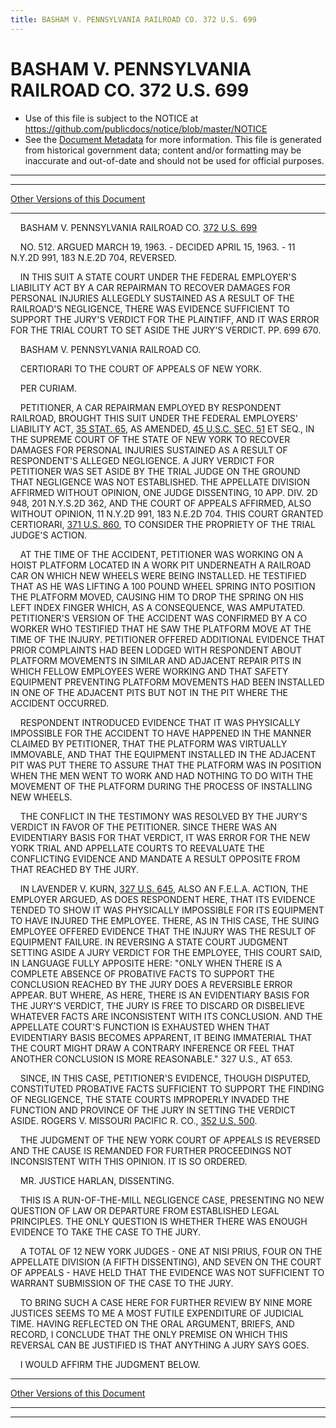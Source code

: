 ```yaml
---
title: BASHAM V. PENNSYLVANIA RAILROAD CO. 372 U.S. 699
---
```


# BASHAM V. PENNSYLVANIA RAILROAD CO. 372 U.S. 699

* Use of this file is subject to the NOTICE at https://github.com/publicdocs/notice/blob/master/NOTICE
* See the [Document Metadata](../../../index.md) for more information.
  This file is generated from historical government data; content and/or formatting may be inaccurate and out-of-date and should not be used for official purposes.

----------
----------

[Other Versions of this Document](https://publicdocs.github.io/go/links?ns=uslm-x&ref=%2Fus%2Fcourts%2Fscotus%2FusReporter%2F372%2F699)

----------

    BASHAM V. PENNSYLVANIA RAILROAD CO. [372 U.S. 699][/us/courts/scotus/usReporter/372/699]

    NO. 512.  ARGUED MARCH 19, 1963.  - DECIDED APRIL 15, 1963.  - 11 N.Y.2D 991, 183 N.E.2D 704, REVERSED.

    IN THIS SUIT A STATE COURT UNDER THE FEDERAL EMPLOYER'S LIABILITY ACT BY A CAR REPAIRMAN TO RECOVER DAMAGES FOR PERSONAL INJURIES ALLEGEDLY SUSTAINED AS A RESULT OF THE RAILROAD'S NEGLIGENCE, THERE WAS EVIDENCE SUFFICIENT TO SUPPORT THE JURY'S VERDICT FOR THE PLAINTIFF, AND IT WAS ERROR FOR THE TRIAL COURT TO SET ASIDE THE JURY'S VERDICT.  PP. 699 670.

    BASHAM V. PENNSYLVANIA RAILROAD CO.

    CERTIORARI TO THE COURT OF APPEALS OF NEW YORK.

    PER CURIAM.

    PETITIONER, A CAR REPAIRMAN EMPLOYED BY RESPONDENT RAILROAD, BROUGHT THIS SUIT UNDER THE FEDERAL EMPLOYERS' LIABILITY ACT, [35 STAT. 65][/us/stat/35/65], AS AMENDED, [45 U.S.C. SEC. 51][/us/usc/t45/s51] ET SEQ., IN THE SUPREME COURT OF THE STATE OF NEW YORK TO RECOVER DAMAGES FOR PERSONAL INJURIES SUSTAINED AS A RESULT OF RESPONDENT'S ALLEGED NEGLIGENCE.  A JURY VERDICT FOR PETITIONER WAS SET ASIDE BY THE TRIAL JUDGE ON THE GROUND THAT NEGLIGENCE WAS NOT ESTABLISHED.  THE APPELLATE DIVISION AFFIRMED WITHOUT OPINION, ONE JUDGE DISSENTING, 10 APP. DIV. 2D 948, 201 N.Y.S.2D 362, AND THE COURT OF APPEALS AFFIRMED, ALSO WITHOUT OPINION, 11 N.Y.2D 991, 183 N.E.2D 704.  THIS COURT GRANTED CERTIORARI, [371 U.S. 860][/us/courts/scotus/usReporter/371/860], TO CONSIDER THE PROPRIETY OF THE TRIAL JUDGE'S ACTION.

    AT THE TIME OF THE ACCIDENT, PETITIONER WAS WORKING ON A HOIST PLATFORM LOCATED IN A WORK PIT UNDERNEATH A RAILROAD CAR ON WHICH NEW WHEELS WERE BEING INSTALLED.  HE TESTIFIED THAT AS HE WAS LIFTING A 100 POUND WHEEL SPRING INTO POSITION THE PLATFORM MOVED, CAUSING HIM TO DROP THE SPRING ON HIS LEFT INDEX FINGER WHICH, AS A CONSEQUENCE, WAS AMPUTATED.  PETITIONER'S VERSION OF THE ACCIDENT WAS CONFIRMED BY A CO WORKER WHO TESTIFIED THAT HE SAW THE PLATFORM MOVE AT THE TIME OF THE INJURY.  PETITIONER OFFERED ADDITIONAL EVIDENCE THAT PRIOR COMPLAINTS HAD BEEN LODGED WITH RESPONDENT ABOUT PLATFORM MOVEMENTS IN SIMILAR AND ADJACENT REPAIR PITS IN WHICH FELLOW EMPLOYEES WERE WORKING AND THAT SAFETY EQUIPMENT PREVENTING PLATFORM MOVEMENTS HAD BEEN INSTALLED IN ONE OF THE ADJACENT PITS BUT NOT IN THE PIT WHERE THE ACCIDENT OCCURRED.

    RESPONDENT INTRODUCED EVIDENCE THAT IT WAS PHYSICALLY IMPOSSIBLE FOR THE ACCIDENT TO HAVE HAPPENED IN THE MANNER CLAIMED BY PETITIONER, THAT THE PLATFORM WAS VIRTUALLY IMMOVABLE, AND THAT THE EQUIPMENT INSTALLED IN THE ADJACENT PIT WAS PUT THERE TO ASSURE THAT THE PLATFORM WAS IN POSITION WHEN THE MEN WENT TO WORK AND HAD NOTHING TO DO WITH THE MOVEMENT OF THE PLATFORM DURING THE PROCESS OF INSTALLING NEW WHEELS.

    THE CONFLICT IN THE TESTIMONY WAS RESOLVED BY THE JURY'S VERDICT IN FAVOR OF THE PETITIONER.  SINCE THERE WAS AN EVIDENTIARY BASIS FOR THAT VERDICT, IT WAS ERROR FOR THE NEW YORK TRIAL AND APPELLATE COURTS TO REEVALUATE THE CONFLICTING EVIDENCE AND MANDATE A RESULT OPPOSITE FROM THAT REACHED BY THE JURY.

    IN LAVENDER V. KURN, [327 U.S. 645][/us/courts/scotus/usReporter/327/645], ALSO AN F.E.L.A. ACTION, THE EMPLOYER ARGUED, AS DOES RESPONDENT HERE, THAT ITS EVIDENCE TENDED TO SHOW IT WAS PHYSICALLY IMPOSSIBLE FOR ITS EQUIPMENT TO HAVE INJURED THE EMPLOYEE.  THERE, AS IN THIS CASE, THE SUING EMPLOYEE OFFERED EVIDENCE THAT THE INJURY WAS THE RESULT OF EQUIPMENT FAILURE.  IN REVERSING A STATE COURT JUDGMENT SETTING ASIDE A JURY VERDICT FOR THE EMPLOYEE, THIS COURT SAID, IN LANGUAGE FULLY APPOSITE HERE:  "ONLY WHEN THERE IS A COMPLETE ABSENCE OF PROBATIVE FACTS TO SUPPORT THE CONCLUSION REACHED BY THE JURY DOES A REVERSIBLE ERROR APPEAR.  BUT WHERE, AS HERE, THERE IS AN EVIDENTIARY BASIS FOR THE JURY'S VERDICT, THE JURY IS FREE TO DISCARD OR DISBELIEVE WHATEVER FACTS ARE INCONSISTENT WITH ITS CONCLUSION.  AND THE APPELLATE COURT'S FUNCTION IS EXHAUSTED WHEN THAT EVIDENTIARY BASIS BECOMES APPARENT, IT BEING IMMATERIAL THAT THE COURT MIGHT DRAW A CONTRARY INFERENCE OR FEEL THAT ANOTHER CONCLUSION IS MORE REASONABLE."  327 U.S., AT 653.

    SINCE, IN THIS CASE, PETITIONER'S EVIDENCE, THOUGH DISPUTED, CONSTITUTED PROBATIVE FACTS SUFFICIENT TO SUPPORT THE FINDING OF NEGLIGENCE, THE STATE COURTS IMPROPERLY INVADED THE FUNCTION AND PROVINCE OF THE JURY IN SETTING THE VERDICT ASIDE.  ROGERS V. MISSOURI PACIFIC R. CO., [352 U.S. 500][/us/courts/scotus/usReporter/352/500].

    THE JUDGMENT OF THE NEW YORK COURT OF APPEALS IS REVERSED AND THE CAUSE IS REMANDED FOR FURTHER PROCEEDINGS NOT INCONSISTENT WITH THIS OPINION.  IT IS SO ORDERED.

    MR. JUSTICE HARLAN, DISSENTING.

    THIS IS A RUN-OF-THE-MILL NEGLIGENCE CASE, PRESENTING NO NEW QUESTION OF LAW OR DEPARTURE FROM ESTABLISHED LEGAL PRINCIPLES.  THE ONLY QUESTION IS WHETHER THERE WAS ENOUGH EVIDENCE TO TAKE THE CASE TO THE JURY.

    A TOTAL OF 12 NEW YORK JUDGES - ONE AT NISI PRIUS, FOUR ON THE APPELLATE DIVISION (A FIFTH DISSENTING), AND SEVEN ON THE COURT OF APPEALS - HAVE HELD THAT THE EVIDENCE WAS NOT SUFFICIENT TO WARRANT SUBMISSION OF THE CASE TO THE JURY.

    TO BRING SUCH A CASE HERE FOR FURTHER REVIEW BY NINE MORE JUSTICES SEEMS TO ME A MOST FUTILE EXPENDITURE OF JUDICIAL TIME.  HAVING REFLECTED ON THE ORAL ARGUMENT, BRIEFS, AND RECORD, I CONCLUDE THAT THE ONLY PREMISE ON WHICH THIS REVERSAL CAN BE JUSTIFIED IS THAT ANYTHING A JURY SAYS GOES.

    I WOULD AFFIRM THE JUDGMENT BELOW.

----------

[Other Versions of this Document](https://publicdocs.github.io/go/links?ns=uslm-x&ref=%2Fus%2Fcourts%2Fscotus%2FusReporter%2F372%2F699)

----------
----------

[/us/courts/scotus/usReporter/372/699]: https://publicdocs.github.io/go/links?ns=uslm-x&ref=%2Fus%2Fcourts%2Fscotus%2FusReporter%2F372%2F699
[/us/stat/35/65]: https://publicdocs.github.io/go/links?ns=uslm&ref=%2Fus%2Fstat%2F35%2F65
[/us/usc/t45/s51]: https://publicdocs.github.io/go/links?ns=uslm&ref=%2Fus%2Fusc%2Ft45%2Fs51
[/us/courts/scotus/usReporter/371/860]: https://publicdocs.github.io/go/links?ns=uslm-x&ref=%2Fus%2Fcourts%2Fscotus%2FusReporter%2F371%2F860
[/us/courts/scotus/usReporter/327/645]: https://publicdocs.github.io/go/links?ns=uslm-x&ref=%2Fus%2Fcourts%2Fscotus%2FusReporter%2F327%2F645
[/us/courts/scotus/usReporter/352/500]: https://publicdocs.github.io/go/links?ns=uslm-x&ref=%2Fus%2Fcourts%2Fscotus%2FusReporter%2F352%2F500


